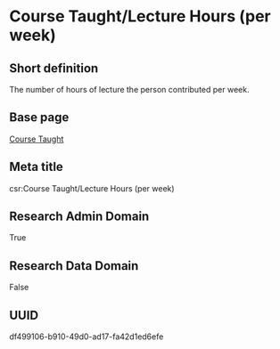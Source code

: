 # Course Taught/Lecture Hours (per week)
## Short definition
The number of hours of lecture the person contributed per week.
## Base page
[Course Taught](https://github.com/EuroCRIS/CASRAI-Dictionairies/blob/main/Objects/Course%20Taught.md)
## Meta title
csr:Course Taught/Lecture Hours (per week)
## Research Admin Domain
True
## Research Data Domain
False
## UUID
df499106-b910-49d0-ad17-fa42d1ed6efe
